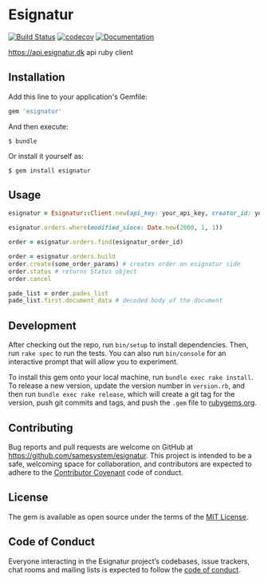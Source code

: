 # Esignatur


[![Build Status](https://travis-ci.org/samesystem/esignatur.svg?branch=master)](https://travis-ci.org/samesystem/esignatur)
[![codecov](https://codecov.io/gh/samesystem/esignatur/branch/master/graph/badge.svg)](https://codecov.io/gh/samesystem/esignatur)
[![Documentation](https://readthedocs.org/projects/ansicolortags/badge/?version=latest)](https://samesystem.github.io/esignatur)

https://api.esignatur.dk api ruby client

## Installation

Add this line to your application's Gemfile:

```ruby
gem 'esignatur'
```

And then execute:

    $ bundle

Or install it yourself as:

    $ gem install esignatur

## Usage

```ruby
esignatur = Esignatur::Client.new(api_key: your_api_key, creator_id: your_creator_id)

esignatur.orders.where(modified_since: Date.new(2000, 1, 1))

order = esignatur.orders.find(esignatur_order_id)

order = esignatur.orders.build
order.create(some_order_params) # creates order on esignatur side
order.status # returns Status object
order.cancel

pade_list = order.pades_list
pade_list.first.document_data # decoded body of the document
```

## Development

After checking out the repo, run `bin/setup` to install dependencies. Then, run `rake spec` to run the tests. You can also run `bin/console` for an interactive prompt that will allow you to experiment.

To install this gem onto your local machine, run `bundle exec rake install`. To release a new version, update the version number in `version.rb`, and then run `bundle exec rake release`, which will create a git tag for the version, push git commits and tags, and push the `.gem` file to [rubygems.org](https://rubygems.org).

## Contributing

Bug reports and pull requests are welcome on GitHub at https://github.com/samesystem/esignatur. This project is intended to be a safe, welcoming space for collaboration, and contributors are expected to adhere to the [Contributor Covenant](http://contributor-covenant.org) code of conduct.

## License

The gem is available as open source under the terms of the [MIT License](https://opensource.org/licenses/MIT).

## Code of Conduct

Everyone interacting in the Esignatur project’s codebases, issue trackers, chat rooms and mailing lists is expected to follow the [code of conduct](https://github.com/samesystem/esignatur/blob/master/CODE_OF_CONDUCT.md).
